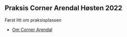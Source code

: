 ## Praksis Corner Arendal Høsten 2022

Først litt om praksisplassen

- [Om Corner Arendal](about.md)

